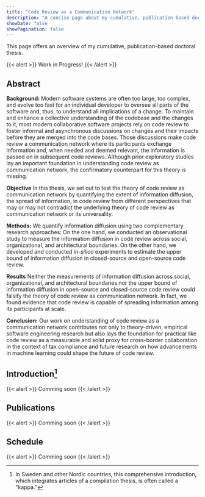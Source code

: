 ```yaml
---
title: "Code Review as a Communication Network"
description: "A concise page about my cumulative, publication-based doctoral thesis on code review as communication network"
showDate: false
showPagination: false
---
```


This page offers an overview of my cumulative, publication-based doctoral thesis.

{{< alert >}}
Work in Progress!
{{< /alert >}}

## Abstract

**Background:** Modern software systems are often too large, too complex, and evolve too fast for an individual developer to oversee all parts of the software and, thus, to understand all implications of a change. To maintain and enhance a collective understanding of the codebase and the changes to it, most modern collaborative software projects rely on code review to foster informal and asynchronous discussions on changes and their impacts before they are merged into the code bases. Those discussions make code review a communication network where its participants exchange information and, when needed and deemed relevant, the information is passed on in subsequent code reviews. Although prior exploratory studies lay an important foundation in understanding code review as communication network, the confirmatory counterpart for this theory is missing.

**Objective** In this thesis, we set out to test the theory of code review as communication network by quantifying the extent of information diffusion, the spread of information, in code review from different perspectives that may or may not contradict the underlying theory of code review as communication network or its universality.

**Methods:** We quantify information diffusion using two complementary research approaches: On the one hand, we conducted an observational study to measure the information diffusion in code review across social, organizational, and architectural boundaries. On the other hand, we developed and conducted *in-silico* experiments to estimate the upper bound of information diffusion in closed-source and open-source code review.

**Results** Neither the measurements of information diffusion across social, organizational, and architectural boundaries nor the upper bound of information diffusion in open-source and closed-source code review could falsify the theory of code review as communication network. In fact, we found evidence that code review is capable of spreading information among its participants at scale.

**Conclusion:** Our work on understanding of code review as a communication network contributes not only to theory-driven, empirical software engineering research but also lays the foundation for practical like code review as a measurable and solid proxy for cross-border collaboration in the context of tax compliance and future research on how advancements in machine learning could shape the future of code review.

## Introduction[^1]

[^1]: In Sweden and other Nordic countries, this comprehensive introduction, which integrates articles of a compilation thesis, is often called a "kappa."

{{< alert >}}
Comming soon
{{< /alert >}}

## Publications

{{< alert >}}
Comming soon
{{< /alert >}}

## Schedule

{{< alert >}}
Comming soon
{{< /alert >}}
